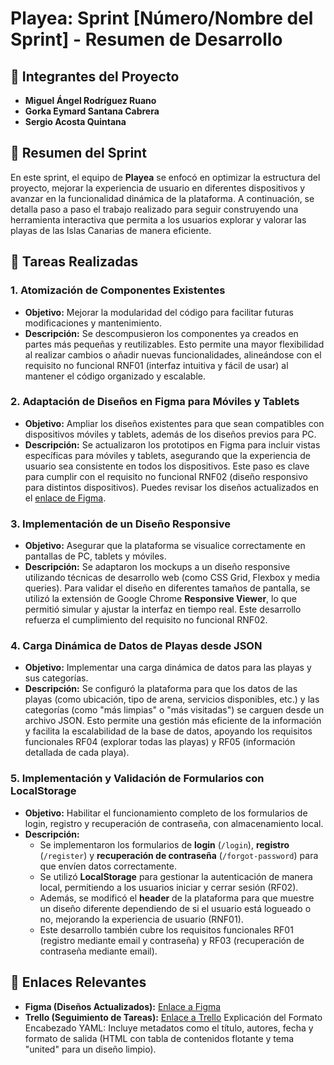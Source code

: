 # Playea: Sprint [Número/Nombre del Sprint] - Resumen de Desarrollo

## 📌 Integrantes del Proyecto

- **Miguel Ángel Rodríguez Ruano**  
- **Gorka Eymard Santana Cabrera**  
- **Sergio Acosta Quintana**

## 📝 Resumen del Sprint

En este sprint, el equipo de **Playea** se enfocó en optimizar la estructura del proyecto, mejorar la experiencia de usuario en diferentes dispositivos y avanzar en la funcionalidad dinámica de la plataforma. A continuación, se detalla paso a paso el trabajo realizado para seguir construyendo una herramienta interactiva que permita a los usuarios explorar y valorar las playas de las Islas Canarias de manera eficiente.

## 🚀 Tareas Realizadas

### 1. Atomización de Componentes Existentes

- **Objetivo:** Mejorar la modularidad del código para facilitar futuras modificaciones y mantenimiento.  
- **Descripción:** Se descompusieron los componentes ya creados en partes más pequeñas y reutilizables. Esto permite una mayor flexibilidad al realizar cambios o añadir nuevas funcionalidades, alineándose con el requisito no funcional RNF01 (interfaz intuitiva y fácil de usar) al mantener el código organizado y escalable.

### 2. Adaptación de Diseños en Figma para Móviles y Tablets

- **Objetivo:** Ampliar los diseños existentes para que sean compatibles con dispositivos móviles y tablets, además de los diseños previos para PC.  
- **Descripción:** Se actualizaron los prototipos en Figma para incluir vistas específicas para móviles y tablets, asegurando que la experiencia de usuario sea consistente en todos los dispositivos. Este paso es clave para cumplir con el requisito no funcional RNF02 (diseño responsivo para distintos dispositivos). Puedes revisar los diseños actualizados en el [enlace de Figma](https://www.figma.com/design/r6Gxqsy8sfzuwfJZOIexKR/Playea.com?node-id=0-1&t=liIOWVMREdWDgDs7-1).

### 3. Implementación de un Diseño Responsive

- **Objetivo:** Asegurar que la plataforma se visualice correctamente en pantallas de PC, tablets y móviles.  
- **Descripción:** Se adaptaron los mockups a un diseño responsive utilizando técnicas de desarrollo web (como CSS Grid, Flexbox y media queries). Para validar el diseño en diferentes tamaños de pantalla, se utilizó la extensión de Google Chrome **Responsive Viewer**, lo que permitió simular y ajustar la interfaz en tiempo real. Este desarrollo refuerza el cumplimiento del requisito no funcional RNF02.

### 4. Carga Dinámica de Datos de Playas desde JSON

- **Objetivo:** Implementar una carga dinámica de datos para las playas y sus categorías.  
- **Descripción:** Se configuró la plataforma para que los datos de las playas (como ubicación, tipo de arena, servicios disponibles, etc.) y las categorías (como "más limpias" o "más visitadas") se carguen desde un archivo JSON. Esto permite una gestión más eficiente de la información y facilita la escalabilidad de la base de datos, apoyando los requisitos funcionales RF04 (explorar todas las playas) y RF05 (información detallada de cada playa).

### 5. Implementación y Validación de Formularios con LocalStorage

- **Objetivo:** Habilitar el funcionamiento completo de los formularios de login, registro y recuperación de contraseña, con almacenamiento local.  
- **Descripción:**  
  - Se implementaron los formularios de **login** (`/login`), **registro** (`/register`) y **recuperación de contraseña** (`/forgot-password`) para que envíen datos correctamente.  
  - Se utilizó **LocalStorage** para gestionar la autenticación de manera local, permitiendo a los usuarios iniciar y cerrar sesión (RF02).  
  - Además, se modificó el **header** de la plataforma para que muestre un diseño diferente dependiendo de si el usuario está logueado o no, mejorando la experiencia de usuario (RNF01).  
  - Este desarrollo también cubre los requisitos funcionales RF01 (registro mediante email y contraseña) y RF03 (recuperación de contraseña mediante email).

## 🔗 Enlaces Relevantes

- **Figma (Diseños Actualizados):** [Enlace a Figma](https://www.figma.com/design/r6Gxqsy8sfzuwfJZOIexKR/Playea.com?node-id=0-1&t=liIOWVMREdWDgDs7-1)  
- **Trello (Seguimiento de Tareas):** [Enlace a Trello](https://trello.com/b/le5wbuMa/playea)
Explicación del Formato
Encabezado YAML: Incluye metadatos como el título, autores, fecha y formato de salida (HTML con tabla de contenidos flotante y tema "united" para un diseño limpio).